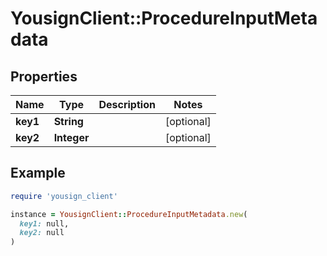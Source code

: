 # YousignClient::ProcedureInputMetadata

## Properties

| Name | Type | Description | Notes |
| ---- | ---- | ----------- | ----- |
| **key1** | **String** |  | [optional] |
| **key2** | **Integer** |  | [optional] |

## Example

```ruby
require 'yousign_client'

instance = YousignClient::ProcedureInputMetadata.new(
  key1: null,
  key2: null
)
```

